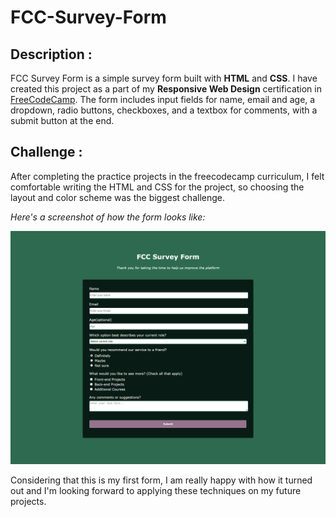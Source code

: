 # FCC-Survey-Form

## Description :

FCC Survey Form is a simple survey form built with **HTML** and **CSS**. I have created this project as a part of my **Responsive Web Design** certification in 
[FreeCodeCamp](https://www.freecodecamp.org/). 
The form includes input fields for name, email and age, a dropdown, radio buttons, checkboxes, and a textbox for comments, with a submit button at the end.

## Challenge :

After completing the practice projects in the freecodecamp curriculum, I felt comfortable writing the HTML and CSS for the project, so choosing the layout and color scheme was the biggest challenge.

*Here's a screenshot of how the form looks like:*

![screenshot of survey form](https://github.com/GowriPriyankaM/FCC-Survey-Form/blob/main/Survey%20Form%20Preview.png)

Considering that this is my first form, I am really happy with how it turned out and I'm looking forward to applying these techniques on my future projects.
